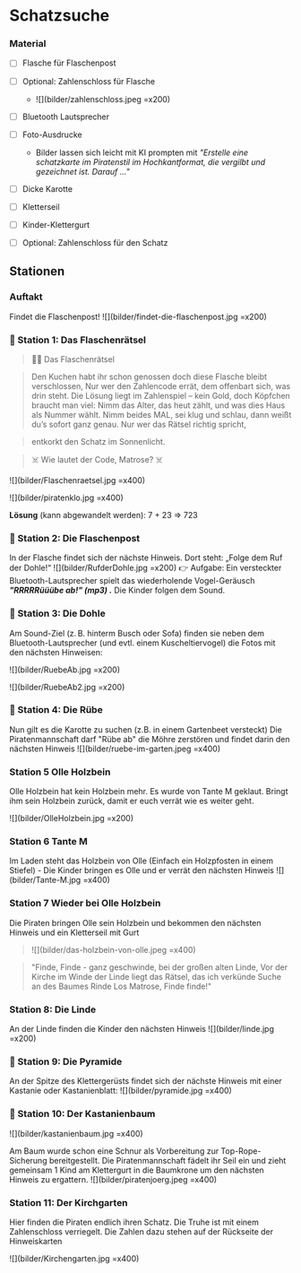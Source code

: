 # Schatzsuche

### Material
- [ ] Flasche für Flaschenpost
- [ ] Optional: Zahlenschloss für Flasche
    - ![](bilder/zahlenschloss.jpeg =x200)
- [ ] Bluetooth Lautsprecher
- [ ] Foto-Ausdrucke
    - Bilder lassen sich leicht mit KI prompten mit *"Erstelle eine schatzkarte im Piratenstil im Hochkantformat, die vergilbt und gezeichnet ist. Darauf ..."*
- [ ] Dicke Karotte
- [ ] Kletterseil
- [ ] Kinder-Klettergurt
- [ ] Optional: Zahlenschloss für den Schatz


## Stationen

### Auftakt
Findet die Flaschenpost!
![](bilder/findet-die-flaschenpost.jpg =x200)



### 📍 Station 1: Das Flaschenrätsel
> 🎂⚓ Das Flaschenrätsel 

> Den Kuchen habt ihr schon genossen
> doch diese Flasche bleibt verschlossen,
> Nur wer den Zahlencode errät,
> dem offenbart sich, was drin steht.
> Die Lösung liegt im Zahlenspiel –
> kein Gold, doch Köpfchen braucht man viel:
> Nimm das Alter, das heut zählt,
> und was dies Haus als Nummer wählt.
> Nimm beides MAL, sei klug und schlau,
> dann weißt du’s sofort ganz genau.
> Nur wer das Rätsel richtig spricht,

> entkorkt den Schatz im Sonnenlicht.

>  ☠️ Wie lautet der Code, Matrose? ☠️

![](bilder/Flaschenraetsel.jpg =x400)



![](bilder/piratenklo.jpg =x400)

**Lösung** (kann abgewandelt werden): 7 + 23 => 723




### 📍 Station 2: Die Flaschenpost
In der Flasche findet sich der nächste Hinweis. 
Dort steht:
„Folge dem Ruf der Dohle!“
![](bilder/RufderDohle.jpg =x200)
👉 Aufgabe: Ein versteckter Bluetooth-Lautsprecher spielt das wiederholende Vogel-Geräusch ***"RRRRRüüübe ab!" (mp3) .*** 
Die Kinder folgen dem Sound.



### 📍 Station 3: Die Dohle 
Am Sound-Ziel (z. B. hinterm Busch oder Sofa) finden sie neben dem Bluetooth-Lautsprecher (und evtl. einem Kuscheltiervogel) die Fotos mit den nächsten Hinweisen:

![](bilder/RuebeAb.jpg =x200)

![](bilder/RuebeAb2.jpg =x200)


### 📍 Station 4: Die Rübe
Nun gilt es die Karotte zu suchen (z.B. in einem Gartenbeet versteckt)
Die Piratenmannschaft darf "Rübe ab" die Möhre zerstören und findet darin den nächsten Hinweis 
![](bilder/ruebe-im-garten.jpeg =x400)


### Station 5 Olle Holzbein
Olle Holzbein hat kein Holzbein mehr. Es wurde von Tante M geklaut. Bringt ihm sein Holzbein zurück, damit er euch verrät wie es weiter geht.

![](bilder/OlleHolzbein.jpg =x200)

### Station 6 Tante M

Im Laden steht das Holzbein von Olle (Einfach ein Holzpfosten in einem Stiefel) - Die Kinder bringen es Olle und er verrät den nächsten Hinweis
![](bilder/Tante-M.jpg =x400)




### Station 7 Wieder bei Olle Holzbein
Die Piraten bringen Olle sein Holzbein und bekommen den nächsten Hinweis und ein Kletterseil mit Gurt
> ![](bilder/das-holzbein-von-olle.jpeg =x400)


> "Finde, Finde - ganz geschwinde, 
> bei der großen alten Linde, 
> Vor der Kirche im Winde der Linde
> liegt das Rätsel, das ich verkünde
> Suche an des Baumes Rinde
> Los Matrose, Finde finde!"



### Station 8: Die Linde
An der Linde finden die Kinder den nächsten Hinweis
![](bilder/linde.jpg =x200)

### 📍 Station 9: Die Pyramide

An der Spitze des Klettergerüsts findet sich der nächste Hinweis mit einer Kastanie oder Kastanienblatt:
![](bilder/pyramide.jpg =x400)


### 📍 Station 10: Der Kastanienbaum
![](bilder/kastanienbaum.jpg =x400)

Am Baum wurde schon eine Schnur als Vorbereitung zur Top-Rope-Sicherung bereitgestellt. Die Piratenmannschaft fädelt ihr Seil ein und zieht gemeinsam 1 Kind am Klettergurt in die Baumkrone um den nächsten Hinweis zu ergattern.
![](bilder/piratenjoerg.jpeg =x400)

### Station 11: Der Kirchgarten
Hier finden die Piraten endlich ihren Schatz. Die Truhe ist mit einem Zahlenschloss verriegelt. Die Zahlen dazu stehen auf der Rückseite der Hinweiskarten

![](bilder/Kirchengarten.jpg =x400)





